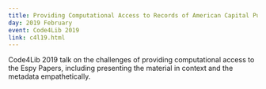 ```yaml
---
title: Providing Computational Access to Records of American Capital Punishment
day: 2019 February
event: Code4Lib 2019
link: c4l19.html
---
```

Code4Lib 2019 talk on the challenges of providing computational access to the Espy Papers, including presenting the material in context and the metadata empathetically.